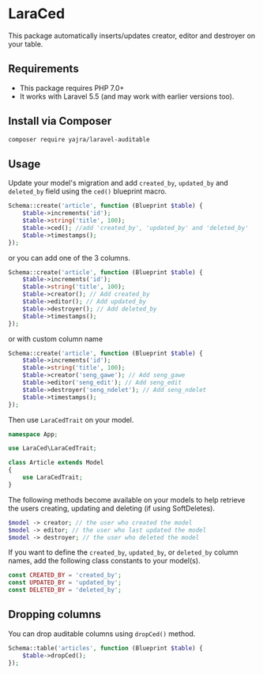 # LaraCed
This package automatically inserts/updates creator, editor and destroyer on your table.

## Requirements

* This package requires PHP 7.0+
* It works with Laravel 5.5 (and may work with earlier versions too).

## Install via Composer

```bash
composer require yajra/laravel-auditable
```

## Usage

Update your model's migration and add `created_by`, `updated_by` and `deleted_by` field using the `ced()` blueprint macro.

```php
Schema::create('article', function (Blueprint $table) {
    $table->increments('id');
    $table->string('title', 100);
    $table->ced(); //add 'created_by', 'updated_by' and 'deleted_by'
    $table->timestamps();
});
```

or you can add one of the 3 columns.

```php
Schema::create('article', function (Blueprint $table) {
    $table->increments('id');
    $table->string('title', 100);
    $table->creator(); // Add created_by
    $table->editor(); // Add updated_by
    $table->destroyer(); // Add deleted_by
    $table->timestamps();
});
```

or with custom column name

```php
Schema::create('article', function (Blueprint $table) {
    $table->increments('id');
    $table->string('title', 100);
    $table->creator('seng_gawe'); // Add seng_gawe
    $table->editor('seng_edit'); // Add seng_edit
    $table->destroyer('seng_ndelet'); // Add seng_ndelet
    $table->timestamps();
});
```

Then use `LaraCedTrait` on your model.

``` php
namespace App;

use LaraCed\LaraCedTrait;

class Article extends Model
{
    use LaraCedTrait;
}
```

The following methods become available on your models to help retrieve the users creating, updating and deleting (if using SoftDeletes).

```php
$model -> creator; // the user who created the model
$model -> editor; // the user who last updated the model
$model -> destroyer; // the user who deleted the model
```

If you want to define the `created_by`, `updated_by`, or `deleted_by` column names, add the following class constants to your model(s).
```php
const CREATED_BY = 'created_by';
const UPDATED_BY = 'updated_by';
const DELETED_BY = 'deleted_by';
```

## Dropping columns

You can drop auditable columns using `dropCed()` method.

```php
Schema::table('articles', function (Blueprint $table) {
    $table->dropCed();
});
```
